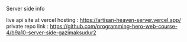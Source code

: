 Server side info

live api site at vercel hosting : https://artisan-heaven-server.vercel.app/
private repo link : https://github.com/programming-hero-web-course-4/b9a10-server-side-gazimaksudur2